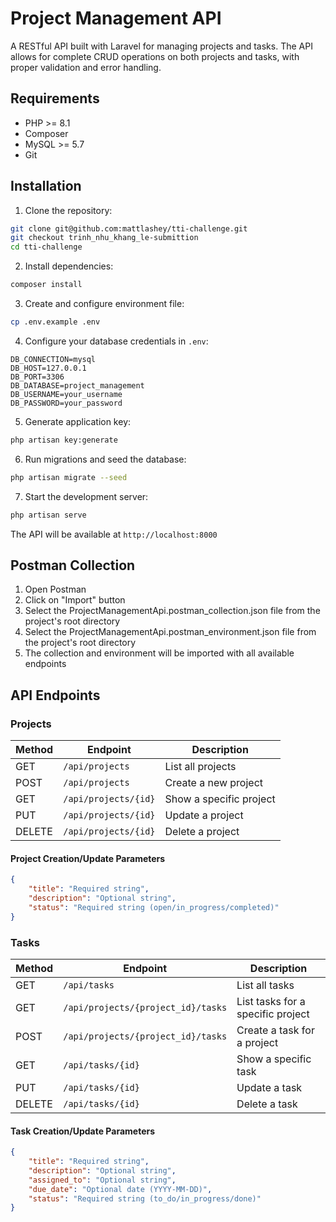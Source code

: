 # Project Management API

A RESTful API built with Laravel for managing projects and tasks. The API allows for complete CRUD operations on both projects and tasks, with proper validation and error handling.

## Requirements

- PHP >= 8.1
- Composer
- MySQL >= 5.7
- Git

## Installation

1. Clone the repository:
```bash
git clone git@github.com:mattlashey/tti-challenge.git
git checkout trinh_nhu_khang_le-submittion
cd tti-challenge
```

2. Install dependencies:
```bash
composer install
```

3. Create and configure environment file:
```bash
cp .env.example .env
```

4. Configure your database credentials in `.env`:
```
DB_CONNECTION=mysql
DB_HOST=127.0.0.1
DB_PORT=3306
DB_DATABASE=project_management
DB_USERNAME=your_username
DB_PASSWORD=your_password
```

5. Generate application key:
```bash
php artisan key:generate
```

6. Run migrations and seed the database:
```bash
php artisan migrate --seed
```

7. Start the development server:
```bash
php artisan serve
```

The API will be available at `http://localhost:8000`

## Postman Collection
1. Open Postman
2. Click on "Import" button
3. Select the ProjectManagementApi.postman_collection.json file from the project's root directory
4. Select the ProjectManagementApi.postman_environment.json file from the project's root directory
5. The collection and environment will be imported with all available endpoints

## API Endpoints

### Projects

| Method | Endpoint | Description |
|--------|----------|-------------|
| GET | `/api/projects` | List all projects |
| POST | `/api/projects` | Create a new project |
| GET | `/api/projects/{id}` | Show a specific project |
| PUT | `/api/projects/{id}` | Update a project |
| DELETE | `/api/projects/{id}` | Delete a project |

#### Project Creation/Update Parameters

```json
{
    "title": "Required string",
    "description": "Optional string",
    "status": "Required string (open/in_progress/completed)"
}
```

### Tasks

| Method | Endpoint | Description |
|--------|----------|-------------|
| GET | `/api/tasks` | List all tasks |
| GET | `/api/projects/{project_id}/tasks` | List tasks for a specific project |
| POST | `/api/projects/{project_id}/tasks` | Create a task for a project |
| GET | `/api/tasks/{id}` | Show a specific task |
| PUT | `/api/tasks/{id}` | Update a task |
| DELETE | `/api/tasks/{id}` | Delete a task |

#### Task Creation/Update Parameters

```json
{
    "title": "Required string",
    "description": "Optional string",
    "assigned_to": "Optional string",
    "due_date": "Optional date (YYYY-MM-DD)",
    "status": "Required string (to_do/in_progress/done)"
}
```

